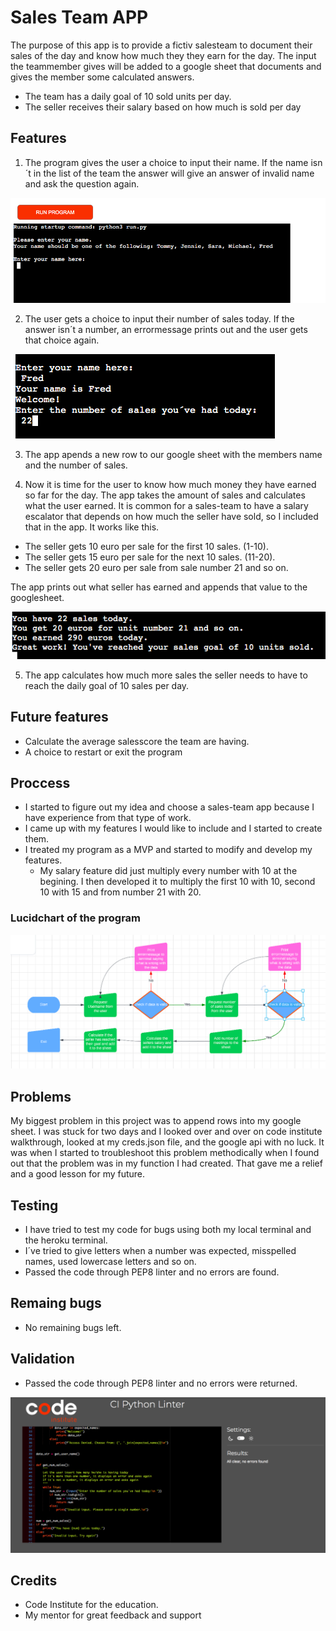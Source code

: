 # Sales Team APP

The purpose of this app is to provide a fictiv salesteam to document their sales of the day and know how much they they earn for the day. 
The input the teammember gives will be added to a google sheet that documents and gives the member some calculated answers. 

- The team has a daily goal of 10 sold units per day.
- The seller receives their salary based on how much is sold per day

## Features 
1. The program gives the user a choice to input their name. If the name isn´t in the list of the team the answer will give an answer of invalid name and ask the question again.

<img src ="./images/enter.png">

2. The user gets a choice to input their number of sales today. If the answer isn´t a number, an errormessage prints out and the user gets that choice again. 

<img src ="./images/sales.png">

3. The app apends a new row to our google sheet with the members name and the number of sales. 

4. Now it is time for the user to know how much money they have earned so far for the day. The app takes the amount of sales and calculates what the user earned. It is common for a sales-team to have a salary escalator that depends on how much the seller have sold, so I included that in the app. 
It works like this. 
  - The seller gets 10 euro per sale for the first 10 sales. (1-10).
  - The seller gets 15 euro per sale for the next 10 sales. (11-20). 
  - The seller gets 20 euro per sale from sale number 21 and so on. 

The app prints out what seller has earned and appends that value to the googlesheet. 

<img src ="./images/euro.png">

5. The app calculates how much more sales the seller needs to have to reach the daily goal of 10 sales per day.

## Future features
- Calculate the average salesscore the team are having.
- A choice to restart or exit the program 

## Proccess 
- I started to figure out my idea and choose a sales-team app because I have experience from that type of work. 
- I came up with my features I would like to include and I started to create them. 
- I treated my program as a MVP and started to modify and develop my features. 
  - My salary feature did just multiply every number with 10 at the begining. I then developed it to multiply the first 10 with 10, second 10 with 15 and from number 21 with 20. 

### Lucidchart of the program

<img src ="./images/lucid.png">

## Problems
My biggest problem in this project was to append rows into my google sheet. I was stuck for two days and I looked over and over on code institute walkthrough, looked at my creds.json file, and the google api with no luck. 
It was when I started to troubleshoot this problem methodically when I found out that the problem was in my function I had created. 
That gave me a relief and a good lesson for my future. 

## Testing
- I have tried to test my code for bugs using both my local terminal and the heroku terminal.
- I´ve tried to give letters when a number was expected, misspelled names, used lowercase letters and so on. 
- Passed the code through PEP8 linter and no errors are found.

## Remaing bugs
- No remaining bugs left.

## Validation 
- Passed the code through PEP8 linter and no errors were returned.

<img src ="./images/valid.png">

## Credits
- Code Institute for the education.
- My mentor for great feedback and support

